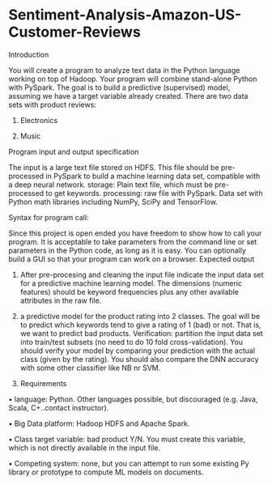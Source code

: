 # Sentiment-Analysis-Amazon-US-Customer-Reviews

Introduction

You will create a program to analyze text data in the Python language working on top of Hadoop. Your program
will combine stand-alone Python with PySpark. The goal is to build a predictive (supervised) model, assuming
we have a target variable already created.
There are two data sets with product reviews:

1. Electronics

2. Music

Program input and output specification

The input is a large text file stored on HDFS. This file should be pre-processed in PySpark to build a machine
learning data set, compatible with a deep neural network.
storage: Plain text file, which must be pre-processed to get keywords.
processing: raw file with PySpark. Data set with Python math libraries including NumPy, SciPy and TensorFlow.

Syntax for program call:

Since this project is open ended you have freedom to show how to call your program. It is acceptable to take
parameters from the command line or set parameters in the Python code, as long as it is easy. You can optionally
build a GUI so that your program can work on a browser.
Expected output

1. After pre-procesing and cleaning the input file indicate the input data set for a predictive machine learning model. The dimensions (numeric features) should be keyword frequencies plus any other available
attributes in the raw file.

2. a predictive model for the product rating into 2 classes. The goal will be to predict which keywords tend
to give a rating of 1 (bad) or not. That is, we want to predict bad products.
Verification: partition the input data set into train/test subsets (no need to do 10 fold cross-validation). You
should verify your model by comparing your prediction with the actual class (given by the rating). You should
also compare the DNN accuracy with some other classifier like NB nr SVM.

3. Requirements

• language: Python. Other languages possible, but discouraged (e.g. Java, Scala, C+..contact instructor).

• Big Data platform: Hadoop HDFS and Apache Spark.

• Class target variable: bad product Y/N. You must create this variable, which is not directly available in
the input file.

• Competing system: none, but you can attempt to run some existing Py library or prototype to compute
ML models on documents.

